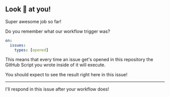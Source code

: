 ## Look 👀 at you!

Super awesome job so far!

Do you remember what our workflow trigger was?

```yaml
on:
  issues:
    types: [opened]
```

This means that every time an issue get's opened in this repository the GitHub Script you wrote inside of it will execute.

You should expect to see the result right here in this issue!

---

I'll respond in this issue after your workflow does!
